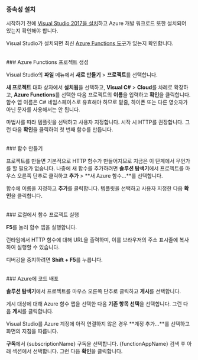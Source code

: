 ### 종속성 설치

시작하기 전에 <a href="https://go.microsoft.com/fwlink/?linkid=2016389" target="_blank">Visual Studio 2017을 설치</a>하고 Azure 개발 워크로드 또한 설치되어 있는지 확인해야 합니다.

Visual Studio가 설치되면 최신 <a href="https://go.microsoft.com/fwlink/?linkid=2016394" target="_blank">Azure Functions 도구</a>가 있는지 확인합니다.

<br/>
### Azure Functions 프로젝트 생성

Visual Studio의 **파일** 메뉴에서 **새로 만들기** > **프로젝트**를 선택합니다.

**새 프로젝트** 대화 상자에서 **설치됨**을 선택하고, **Visual C#** > **Cloud**를 차례로 확장하고, **Azure Functions**를 선택한 다음 프로젝트의 **이름**을 입력하고 **확인**을 클릭합니다. 함수 앱 이름은 C# 네임스페이스로 유효해야 하므로 밑줄, 하이픈 또는 다른 영숫자가 아닌 문자를 사용해서는 안 됩니다.

마법사를 따라 템플릿을 선택하고 사용자 지정합니다. 시작 시 HTTP를 권장합니다. 그런 다음 **확인**을 클릭하여 첫 번째 함수를 만듭니다.

<br/>
### 함수 만들기

프로젝트를 만들면 기본적으로 HTTP 함수가 만들어지므로 지금은 이 단계에서 무언가를 할 필요가 없습니다. 나중에 새 함수를 추가하려면 **솔루션 탐색기**에서 프로젝트를 마우스 오른쪽 단추로 클릭하고 **추가** > **새 Azure 함수...**를 선택합니다.

함수에 이름을 지정하고 **추가**를 클릭합니다. 템플릿을 선택하고 사용자 지정한 다음 **확인**을 클릭합니다.

<br/>
### 로컬에서 함수 프로젝트 실행

**F5**를 눌러 함수 앱을 실행합니다.

런타임에서 HTTP 함수에 대해 URL을 출력하며, 이를 브라우저의 주소 표시줄에 복사하여 실행할 수 있습니다.

디버깅을 중지하려면 **Shift + F5**를 누릅니다.

<br/>
### Azure에 코드 배포

**솔루션 탐색기**에서 프로젝트를 마우스 오른쪽 단추로 클릭하고 **게시**를 선택합니다.

게시 대상에 대해 Azure 함수 앱을 선택한 다음 **기존 항목 선택**을 선택합니다. 그런 다음 **게시**를 클릭합니다.

Visual Studio를 Azure 계정에 아직 연결하지 않은 경우 **계정 추가...**를 선택하고 화면의 지침을 따릅니다.

**구독**에서 {subscriptionName} 구독을 선택합니다. {functionAppName} 검색 후 아래 섹션에서 선택합니다. 그런 다음 **확인**을 클릭합니다.
